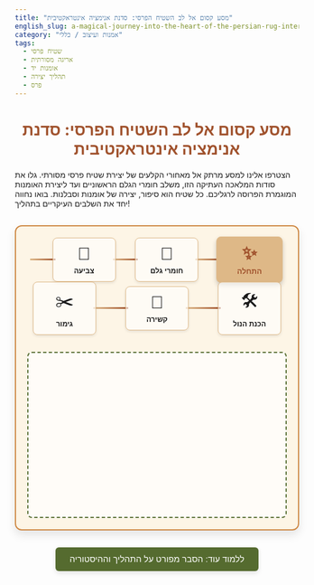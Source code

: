 ```yaml
---
title: "מסע קסום אל לב השטיח הפרסי: סדנת אנימציה אינטראקטיבית"
english_slug: a-magical-journey-into-the-heart-of-the-persian-rug-interactive-workshop
category: "אמנות ועיצוב / כללי"
tags:
  - שטיח פרסי
  - אריגה מסורתית
  - אומנות יד
  - תהליך יצירה
  - פרס
---
```

<h1>מסע קסום אל לב השטיח הפרסי: סדנת אנימציה אינטראקטיבית</h1>
<p>הצטרפו אלינו למסע מרתק אל מאחורי הקלעים של יצירת שטיח פרסי מסורתי. גלו את סודות המלאכה העתיקה הזו, משלב חומרי הגלם הראשוניים ועד ליצירת האומנות המוגמרת הפרוסה לרגליכם. כל שטיח הוא סיפור, יצירה של אומנות וסבלנות. בואו נחווה יחד את השלבים העיקריים בתהליך!</p>

<div class="persian-rug-app-container">
    <div class="steps-timeline">
        <div class="step active" data-step="intro">
             <div class="step-icon">✨</div>
            <div class="step-label">התחלה</div>
        </div>
        <div class="line"></div>
        <div class="step" data-step="materials">
            <div class="step-icon">🐑</div>
            <div class="step-label">חומרי גלם</div>
        </div>
        <div class="line"></div>
        <div class="step" data-step="dyeing">
            <div class="step-icon">🌈</div>
            <div class="step-label">צביעה</div>
        </div>
        <div class="line"></div>
        <div class="step" data-step="loom">
            <div class="step-icon">🛠️</div>
            <div class="step-label">הכנת הנול</div>
        </div>
        <div class="line"></div>
        <div class="step" data-step="knotting">
            <div class="step-icon">🧵</div>
            <div class="step-label">קשירה</div>
        </div>
        <div class="line"></div>
        <div class="step" data-step="finishing">
            <div class="step-icon">✂️</div>
            <div class="step-label">גימור</div>
        </div>
    </div>
    <div class="animation-area">
         <div class="animation-stage" id="animation-stage">
            <!-- Animation content will be injected/managed here by JS -->
            <div class="intro-stage">
                <p>לחצו על שלב בציר הזמן למעלה כדי לראות סימולציה קצרה של תהליך יצירת השטיח הפרסי.</p>
                 <div class="rug-placeholder">
                    <div class="knot knot1"></div><div class="knot knot2"></div><div class="knot knot3"></div>
                    <div class="thread thread1"></div><div class="thread thread2"></div>
                 </div>
            </div>
             <div class="materials-stage">
                 <div class="material sheep">🐑</div>
                 <div class="material silk">🐛</div>
                 <div class="material cotton">🌿</div>
                 <div class="materials-bundle"></div>
             </div>
             <div class="dyeing-stage">
                 <div class="yarn-bundle"></div>
                 <div class="vat vat1"></div>
                 <div class="vat vat2"></div>
                 <div class="vat vat3"></div>
                 <div class="dyed-yarn"></div>
             </div>
             <div class="loom-stage">
                 <div class="loom-frame"></div>
                 <div class="warp-threads"></div>
             </div>
              <div class="knotting-stage">
                <div class="weaving-grid"></div>
                <div class="hand-tool">✋</div>
             </div>
             <div class="finishing-stage">
                 <div class="finished-rug-base"></div>
                 <div class="shears">✂️</div>
                 <div class="wash-symbol">💦</div>
                 <div class="sun-symbol">☀️</div>
             </div>
        </div>
    </div>
</div>

<button id="toggle-explanation-btn">ללמוד עוד: הסבר מפורט על התהליך וההיסטוריה</button>

<div id="explanation-section">
    <h2>עומק הקשר: הסבר מפורט על יצירת שטיח פרסי</h2>
    <p>אריגת שטיחים בפרס (כיום איראן) היא מסורת ששורשיה נטועים עמוק באלפי שנות היסטוריה, שהתפתחה מצרך שימושי לאומנות מלכותית וסמל תרבותי.</p>
    <ul>
        <li><strong>חומרי הקסם:</strong> הליבה היא צמר טהור ואיכותי, לרוב מזנים מקומיים הידועים בעמידותם ובברקם. לשטיחי יוקרה משתמשים בחוטי משי עדינים, ואילו כותנה משמשת בדרך כלל לבסיס חזק ויציב (השתי והעריבה). איכות חומר הגלם היא המפתח לעמידות ולמראה המרהיב של השטיח לאורך שנים.</li>
        <li><strong>פלטת הצבעים של הטבע:</strong> מסורתית, הצבעים מופקים ממקורות טבעיים בלבד – שורשים, עלים, פרחים, קליפות עצים ואפילו חרקים (כמו כנימת קוצ'יניל לצבע האדום). תהליך הצביעה ארוך ומורכב, ודורש מיומנות רבה להשגת גוונים עשירים, עמידים ועמוקים שהופכים יפים יותר עם הזמן (בלוּז' - abrash).</li>
        <li><strong>שלד היצירה: הנול:</strong> הנול הוא המבנה התומך שעליו נוצר השטיח. הוא יכול להיות אנכי או אופקי, ועליו נמתחים חוטי השתי (חוטי האורך) בצפיפות מדויקת. דיוק בהכנת הנול ובמתיחת החוטים חיוני כדי שהשטיח יהיה ישר ובעל צפיפות אחידה.</li>
        <li><strong>אומנות הקשר:</strong> זהו לב תהליך האריגה. האורג קושר ידנית כל קשר וקשר סביב חוטי השתי, לפי מפת הדוגמה המורכבת. שתי טכניקות הקשירה העיקריות הן הקשר הפרסי (סנה - Sehna) שנכרך סביב חוט שתי אחד, והקשר הטורקי (ג'ופטי - Jufti) שנכרך סביב שני חוטי שתי. קשר הסנה מאפשר פירוט וצפיפות גבוהים יותר, אידיאלי לדוגמאות מורכבות.</li>
        <li><strong>הסוד שבצפיפות:</strong> איכות וערך השטיח נמדדים פעמים רבות לפי צפיפות הקשרים – מספר הקשרים לסנטימטר מרובע. ככל שהצפיפות גבוהה יותר, כך הדוגמה יכולה להיות מפורטת ומורכבת יותר, השטיח עמיד וצפוף יותר למגע, וזמן העבודה עליו ארוך בהרבה. שטיחים עשויים משי יכולים להגיע לצפיפות קשרים של למעלה ממיליון קשרים למטר מרובע!</li>
        <li><strong>הטאץ' הסופי:</strong> גמר השטיח כולל גזירה מדויקת של ערימת הצמר לגובה אחיד (פעולה שמעניקה לשטיח את המרקם הקטיפתי), שטיפה יסודית (המנקה, מרככת ומבליטה את צבעי הצמר), וייבוש טבעי באוויר הפתוח. שלבים אלו חיוניים להשלמת המראה והתחושה של יצירת האומנות.</li>
        <li><strong>שטיח מספר סיפור:</strong> כל דוגמה, סמל וצבע בשטיח הפרסי נושאים משמעות עמוקה, המשקפת את התרבות, האמונות, הטבע וההיסטוריה של האזור או השבט שיצר אותו. מדליונים מרכזיים, דוגמאות בוטניות (פרחים, ענפים), דמויות בעלי חיים או סצנות ציד, ומוטיבים גיאומטריים – כולם חלק משפה ויזואלית עשירה.</li>
        <li><strong>ידי האומנים:</strong> אריגת שטיחים היא לרוב מלאכה משפחתית או קהילתית, העוברת מדור לדור. מיומנות, סבלנות ואהבה למלאכה חיוניים ליצירת שטיח איכותי. הכבוד למסורת ולאומנים הוא חלק בלתי נפרד מהערך של שטיח פרסי אמיתי.</li>
    </ul>
</div>

<style>
    :root {
        --primary-color: #a0522d; /* Earthy brown/red */
        --secondary-color: #deb887; /* Light brown/tan */
        --accent-color: #556b2f; /* Dark olive green */
        --text-color: #333;
        --bg-color: #fdf5e6; /* Light parchment */
        --border-color: #cd853f; /* Medium brown */
    }

    .persian-rug-app-container {
        font-family: 'Arial', sans-serif; /* Or a more elegant font if available */
        direction: rtl;
        text-align: right;
        margin-top: 30px;
        border: 2px solid var(--border-color);
        border-radius: 12px;
        padding: 20px;
        background-color: var(--bg-color);
        box-shadow: 0 8px 16px rgba(0, 0, 0, 0.1);
        overflow: hidden; /* Clear floats/animations */
    }

    h1 {
        color: var(--primary-color);
        text-align: center;
        margin-bottom: 20px;
    }

    .steps-timeline {
        display: flex;
        justify-content: space-between;
        align-items: center;
        margin-bottom: 30px;
        padding: 0 10px;
        flex-wrap: wrap; /* Allow wrapping on smaller screens */
        position: relative; /* For line positioning */
    }

    .step {
        flex: 0 0 auto; /* Prevent shrinking */
        display: flex;
        flex-direction: column;
        align-items: center;
        cursor: pointer;
        transition: transform 0.3s ease, color 0.3s ease, background-color 0.3s ease;
        padding: 10px;
        border-radius: 8px;
        min-width: 90px; /* Give steps some minimum width */
        text-align: center;
        background-color: rgba(255, 255, 255, 0.6);
        box-shadow: 0 2px 5px rgba(0, 0, 0, 0.1);
        border: 1px solid var(--secondary-color);
        position: relative; /* For pseudo-elements/active state */
        z-index: 1; /* Ensure steps are above the line */
    }

     .step:hover {
        transform: translateY(-7px);
        color: var(--accent-color);
        background-color: rgba(255, 255, 255, 0.9);
    }

    .step.active {
        background-color: var(--secondary-color);
        color: var(--primary-color);
        font-weight: bold;
        transform: scale(1.05);
        box-shadow: 0 4px 8px rgba(0, 0, 0, 0.2);
    }

    .step-icon {
        font-size: 2.2em;
        margin-bottom: 5px;
    }

    .step-label {
        font-size: 0.9em;
        font-weight: bold;
        line-height: 1.2;
    }

    .line {
        flex-grow: 1; /* Line takes up available space */
        height: 3px;
        background: linear-gradient(to left, var(--primary-color), var(--secondary-color));
        margin: 0 -5px; /* Overlap slightly with steps */
        min-width: 10px; /* Ensure line is visible */
        position: relative;
        z-index: 0;
    }

    /* Hide line if steps wrap */
    @media (max-width: 650px) {
        .line {
            display: none;
        }
        .steps-timeline {
             flex-direction: column;
        }
        .step {
            margin-bottom: 15px; /* Add space between wrapped steps */
            width: 100%; /* Steps take full width when stacked */
            box-sizing: border-box; /* Include padding/border in width */
        }
         .persian-rug-app-container {
             padding: 15px;
         }
    }


    .animation-area {
        border: 2px dashed var(--accent-color);
        padding: 20px;
        border-radius: 8px;
        min-height: 250px; /* Increased height for animation */
        background-color: rgba(255, 255, 255, 0.7);
        text-align: center;
        display: flex;
        flex-direction: column;
        justify-content: center;
        align-items: center;
        position: relative; /* For absolute positioning of stage content */
        overflow: hidden; /* Hide overflowing animation elements */
    }

    .animation-stage {
         width: 100%;
         height: 100%;
         position: absolute;
         top: 0;
         left: 0;
         display: flex;
         justify-content: center;
         align-items: center;
         overflow: hidden;
    }

    .animation-stage > div {
        position: absolute;
        width: 90%;
        height: 90%;
        display: flex;
        flex-direction: column;
        justify-content: center;
        align-items: center;
        opacity: 0;
        transition: opacity 0.6s ease-in-out;
         background-color: transparent; /* Default background */
    }

     .animation-stage > div.active {
        opacity: 1;
        position: static; /* Active element takes up space for layout */
     }

    /* --- Intro Stage --- */
    .intro-stage p {
         font-size: 1.2em;
         color: var(--text-color);
         margin-bottom: 20px;
    }
     .rug-placeholder {
        width: 100px;
        height: 150px;
        background-color: var(--primary-color);
        border: 5px solid var(--accent-color);
        border-radius: 5px;
        position: relative;
        overflow: hidden;
         display: flex;
         flex-direction: column;
         align-items: center;
         justify-content: space-around;
         padding: 10px 0;
     }
    .knot, .thread {
         background-color: var(--secondary-color);
         width: 80%;
         height: 8px;
         margin: 3px 0;
         border-radius: 2px;
         opacity: 0.7;
         animation: pulse 2s infinite ease-in-out;
     }
     .thread {
         background-color: #fff;
         height: 4px;
     }

     @keyframes pulse {
         0% { transform: scale(1); opacity: 0.7; }
         50% { transform: scale(1.05); opacity: 1; }
         100% { transform: scale(1); opacity: 0.7; }
     }


     /* --- Materials Stage --- */
    .materials-stage {
         display: flex;
         flex-direction: row;
         justify-content: space-around;
         align-items: center;
         width: 100%;
         height: 100%;
     }
    .materials-stage .material {
         font-size: 4em;
         opacity: 0;
         transform: translateY(20px);
         transition: opacity 0.8s ease-out, transform 0.8s ease-out;
     }
    .materials-stage.active .material {
        opacity: 1;
        transform: translateY(0);
    }
    .materials-stage.active .material.sheep { transition-delay: 0.2s; }
    .materials-stage.active .material.silk { transition-delay: 0.4s; }
    .materials-stage.active .material.cotton { transition-delay: 0.6s; }

    .materials-bundle {
        width: 80px;
        height: 80px;
        background-color: rgba(var(--secondary-color), 0.5);
        border: 3px dashed var(--primary-color);
        border-radius: 50%;
        margin-left: 30px; /* Space between materials and bundle */
        opacity: 0;
        transform: scale(0.5);
        transition: opacity 0.8s ease-out 1s, transform 0.8s ease-out 1s;
    }

    .materials-stage.active .materials-bundle {
        opacity: 1;
        transform: scale(1);
    }

    /* --- Dyeing Stage --- */
    .dyeing-stage {
         display: flex;
         justify-content: space-around;
         align-items: flex-end;
         width: 100%;
         height: 100%;
         padding-bottom: 20px;
     }
     .yarn-bundle {
         width: 60px;
         height: 60px;
         background-color: rgba(var(--secondary-color), 0.8);
         border: 2px solid var(--primary-color);
         border-radius: 4px;
         position: absolute;
         left: 10%;
         bottom: 50%;
         opacity: 1;
         transition: bottom 1s ease-in, opacity 1s ease-in;
     }
     .dyeing-stage.active .yarn-bundle {
         bottom: 20%; /* Move down towards vats */
         opacity: 0; /* Disappear as it's 'used' */
     }

     .vat {
         width: 70px;
         height: 100px;
         border: 3px solid var(--border-color);
         border-top: none;
         border-radius: 0 0 15px 15px;
         background-color: rgba(255, 255, 255, 0.8);
         position: relative;
         overflow: hidden;
     }
    .vat::before {
         content: '';
         position: absolute;
         top: 0;
         left: 0;
         width: 100%;
         height: 100%;
         background-color: transparent;
         transition: background-color 1s ease-in-out;
     }
     .vat1::before { background-color: rgba(205, 92, 92, 0.8); } /* Indian Red */
     .vat2::before { background-color: rgba(60, 179, 113, 0.8); } /* Medium Sea Green */
     .vat3::before { background-color: rgba(72, 61, 139, 0.8); } /* Dark Slate Blue */

     .dyed-yarn {
         width: 120px;
         height: 80px;
         background: linear-gradient(to right,
             rgba(205, 92, 92, 0.9), /* Red */
             rgba(60, 179, 113, 0.9), /* Green */
             rgba(72, 61, 139, 0.9)  /* Blue */
         );
         border: 2px solid var(--primary-color);
         border-radius: 8px;
         position: absolute;
         right: 10%;
         bottom: 50%;
         opacity: 0;
         transform: translateX(50px);
         transition: opacity 1s ease-out 1.2s, transform 1s ease-out 1.2s;
     }
      .dyeing-stage.active .dyed-yarn {
         opacity: 1;
         transform: translateX(0);
     }

    /* --- Loom Stage --- */
     .loom-stage {
         display: flex;
         justify-content: center;
         align-items: center;
         width: 100%;
         height: 100%;
         position: relative;
     }
     .loom-frame {
         width: 150px;
         height: 200px;
         border: 8px solid var(--border-color);
         border-radius: 5px;
         background-color: rgba(255, 255, 255, 0.6);
         position: relative;
         opacity: 0;
         transform: scale(0.8);
         transition: opacity 0.8s ease-out, transform 0.8s ease-out;
     }
     .loom-stage.active .loom-frame {
         opacity: 1;
         transform: scale(1);
     }

    .warp-threads {
         position: absolute;
         top: 8px; /* Align with top inner edge of frame */
         bottom: 8px; /* Align with bottom inner edge */
         left: 50%; /* Center horizontally */
         transform: translateX(-50%); /* Adjust for width */
         width: 100px; /* Width of warp area */
         background: repeating-linear-gradient(to right,
             #ccc, /* Light grey */
             #ccc 2px, /* Thread width */
             transparent 2px, /* Gap width */
             transparent 6px /* Gap width */
         );
         opacity: 0;
         transition: opacity 0.8s ease-out 0.5s;
     }
     .loom-stage.active .warp-threads {
         opacity: 1;
     }

    /* --- Knotting Stage --- */
    .knotting-stage {
         display: flex;
         flex-direction: column;
         justify-content: center;
         align-items: center;
         width: 100%;
         height: 100%;
         position: relative;
     }
    .weaving-grid {
         width: 180px;
         height: 180px;
         background: repeating-linear-gradient(0deg, transparent, transparent 18px, rgba(0,0,0,0.1) 18px, rgba(0,0,0,0.1) 20px),
                     repeating-linear-gradient(90deg, transparent, transparent 18px, rgba(0,0,0,0.1) 18px, rgba(0,0,0,0.1) 20px);
         background-color: rgba(255, 255, 255, 0.7);
         border: 2px solid var(--border-color);
         position: relative;
         opacity: 0;
         transform: scale(0.8);
         animation: weave-in 2s infinite linear; /* Simple weaving effect */
         transition: opacity 0.8s ease-out, transform 0.8s ease-out;
     }
     .knotting-stage.active .weaving-grid {
         opacity: 1;
         transform: scale(1);
     }

    @keyframes weave-in {
        0% { background-position: 0% 0%, 0% 0%; }
        100% { background-position: 20px 20px, 20px 20px; } /* Shift grid slightly */
    }

     .hand-tool {
         font-size: 3em;
         position: absolute;
         top: 50%;
         left: 50%;
         transform: translate(-50%, -50%);
         animation: knot-action 1.5s infinite ease-in-out;
         opacity: 0;
         transition: opacity 0.8s ease-out 0.5s;
     }
     .knotting-stage.active .hand-tool {
         opacity: 1;
     }

     @keyframes knot-action {
         0% { transform: translate(-50%, -50%) scale(1) rotate(0deg); }
         50% { transform: translate(-45%, -55%) scale(1.1) rotate(5deg); }
         100% { transform: translate(-50%, -50%) scale(1) rotate(0deg); }
     }


    /* --- Finishing Stage --- */
     .finishing-stage {
         display: flex;
         justify-content: space-around;
         align-items: center;
         width: 100%;
         height: 100%;
     }
     .finished-rug-base {
         width: 100px;
         height: 150px;
         background-color: var(--primary-color);
         border: 5px solid var(--accent-color);
         border-radius: 5px;
         position: relative;
         overflow: hidden;
         opacity: 0;
         transform: scale(0.8);
         transition: opacity 0.8s ease-out, transform 0.8s ease-out;
     }
     .finishing-stage.active .finished-rug-base {
         opacity: 1;
         transform: scale(1);
     }
    .shears, .wash-symbol, .sun-symbol {
         font-size: 3.5em;
         position: absolute;
         opacity: 0;
         transition: opacity 0.6s ease-out, transform 0.6s ease-out;
     }
     .shears { top: 20%; left: 20%; transform: rotate(-20deg); transition-delay: 0.5s;}
     .wash-symbol { top: 50%; left: 50%; transform: translate(-50%, -50%); transition-delay: 1s;}
     .sun-symbol { top: 20%; right: 20%; transform: rotate(20deg); transition-delay: 1.5s;}

     .finishing-stage.active .shears { opacity: 1; transform: rotate(0deg); }
     .finishing-stage.active .wash-symbol { opacity: 1; transform: translate(-50%, -50%); }
     .finishing-stage.active .sun-symbol { opacity: 1; transform: rotate(0deg); }


    /* --- Explanation Section --- */
    #toggle-explanation-btn {
        display: block;
        margin: 30px auto 20px auto;
        padding: 12px 25px;
        font-size: 1.1em;
        cursor: pointer;
        background-color: var(--accent-color);
        color: white;
        border: none;
        border-radius: 6px;
        transition: background-color 0.3s ease, transform 0.2s ease;
        box-shadow: 0 4px 8px rgba(0, 0, 0, 0.1);
    }

    #toggle-explanation-btn:hover {
        background-color: #4a5a29; /* Darker olive */
        transform: translateY(-2px);
    }

    #explanation-section {
        display: none;
        margin-top: 20px;
        padding: 25px;
        border: 2px solid var(--border-color);
        border-radius: 10px;
        background-color: #fff;
        direction: rtl;
        text-align: right;
        box-shadow: 0 4px 12px rgba(0, 0, 0, 0.08);
    }

    #explanation-section h2 {
        color: var(--primary-color);
        border-bottom: 1px solid var(--secondary-color);
        padding-bottom: 10px;
        margin-top: 0;
        margin-bottom: 20px;
    }

    #explanation-section p {
        color: var(--text-color);
        line-height: 1.6;
        margin-bottom: 15px;
    }

    #explanation-section ul {
        list-style: none; /* Remove default list style */
        padding: 0;
    }

    #explanation-section li {
        margin-bottom: 15px;
        line-height: 1.6;
        padding-right: 25px; /* Space for custom bullet */
        position: relative;
         color: var(--text-color);
    }
    #explanation-section li::before {
         content: '▪'; /* Custom bullet point */
         color: var(--accent-color);
         font-weight: bold;
         display: inline-block;
         width: 1em;
         margin-right: 5px;
         position: absolute;
         right: 0;
    }
</style>

<script>
    document.addEventListener('DOMContentLoaded', () => {
        const steps = document.querySelectorAll('.step');
        const animationStage = document.getElementById('animation-stage');
        const explanationButton = document.getElementById('toggle-explanation-btn');
        const explanationSection = document.getElementById('explanation-section');

        // Mapping steps to corresponding stage elements and interactive text
        const stages = {
            intro: {
                 element: animationStage.querySelector('.intro-stage'),
                 text: { title: 'ברוכים הבאים למסע!', body: 'לחצו על שלב בציר הזמן למעלה כדי להתחיל לגלות את סודות השטיח הפרסי.' }
            },
            materials: {
                 element: animationStage.querySelector('.materials-stage'),
                 text: { title: '🐑 איסוף חומרי גלם', body: 'המסע מתחיל עם הסיבים הטובים ביותר - צמר כבשים, משי יקר ערך או כותנה עמידה. איכות הסיב היא הבסיס לכל.' }
            },
            dyeing: {
                 element: animationStage.querySelector('.dyeing-stage'),
                 text: { title: '🌈 צביעה טבעית', body: 'החוטים נצבעים במיומנות בצבעים מרהיבים המופקים מצמחים, מינרלים וחרקים. כל גוון מספר סיפור משלו.' }
            },
            loom: {
                 element: animationStage.querySelector('.loom-stage'),
                 text: { title: '🛠️ הכנת הנול', body: 'הנול הוא השלד שעליו יקרום עור וגידים השטיח. חוטי השתי נמתחים עליו בדיוק מרבי, ומחכים לקשר הראשון.' }
            },
            knotting: {
                 element: animationStage.querySelector('.knotting-stage'),
                 text: { title: '🧵 אומנות הקשירה', body: 'זוהי הנשמה של השטיח. אלפי ואף מיליוני קשרים קטנים נכרכים ידנית סביב חוטי השתי, לפי מפת הדוגמה, סבלנות אין קץ נדרשת כאן.' }
            },
            finishing: {
                 element: animationStage.querySelector('.finishing-stage'),
                 text: { title: '✂️ גזירה וגימור', body: 'לאחר סיום האריגה, ערימת הצמר נגזרת לגובה אחיד, השטיח נשטף ומיושב בקפידה. פעולות שמבליטות את יופיו האמיתי.' }
            }
        };

        // Function to update animation stage
        const updateStage = (stepKey) => {
            // Remove active classes from all stages and steps
            Object.values(stages).forEach(stage => {
                 if (stage.element) {
                     stage.element.classList.remove('active');
                 }
            });
            steps.forEach(step => step.classList.remove('active'));


            // Add active class to the selected stage and step
            const currentStage = stages[stepKey];
            if (currentStage && currentStage.element) {
                currentStage.element.classList.add('active');
                 document.querySelector(`.step[data-step="${stepKey}"]`).classList.add('active');

                 // Optional: Update text feedback within the stage if needed (can be added dynamically)
                 // For now, the visual element is the main focus.
                 // Could add an h3 and p element dynamically here
            }
        };

        // Initial state: show intro stage
        updateStage('intro');

        // Add click listeners to steps
        steps.forEach(step => {
            step.addEventListener('click', () => {
                const stepKey = step.getAttribute('data-step');
                if (stepKey) {
                    updateStage(stepKey);
                }
            });
        });

        // Toggle explanation section
        explanationButton.addEventListener('click', () => {
            const isHidden = explanationSection.style.display === 'none' || explanationSection.style.display === '';
            if (isHidden) {
                explanationSection.style.display = 'block';
                explanationButton.textContent = 'הסתר הסבר מפורט';
                // Optional: scroll to the explanation section
                explanationSection.scrollIntoView({ behavior: 'smooth' });
            } else {
                explanationSection.style.display = 'none';
                explanationButton.textContent = 'ללמוד עוד: הסבר מפורט על התהליך וההיסטוריה';
            }
        });
    });
</script>